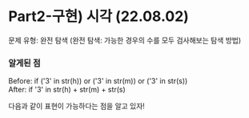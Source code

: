 # Part2-구현) 시각 (22.08.02)

문제 유형: 완전 탐색
(완전 탐색: 가능한 경우의 수를 모두 검사해보는 탐색 방법)<br/>

### 알게된 점

Before: if ('3' in str(h)) or ('3' in str(m)) or ('3' in str(s))<br/>
After: if '3' in str(h) + str(m) + str(s)

다음과 같이 표현이 가능하다는 점을 알고 있자!
